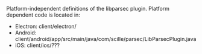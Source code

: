 Platform-independent definitions of the libparsec plugin.
Platform dependent code is located in:

- Electron: client/electron/
- Android: client/android/app/src/main/java/com/scille/parsec/LibParsecPlugin.java
- iOS: client/ios/??? <TODO>
